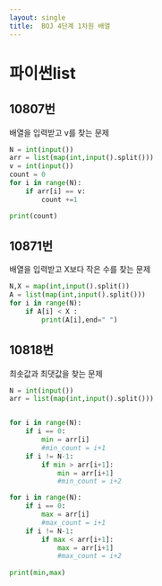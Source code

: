 ```yaml
---
layout: single
title:  BOJ 4단계 1차원 배열
---
```


# 파이썬list


## 10807번  
배열을 입력받고 v를 찾는 문제
```python
N = int(input())
arr = list(map(int,input().split()))
v = int(input())
count = 0
for i in range(N):
    if arr[i] == v:
        count +=1

print(count)

````

## 10871번  
배열을 입력받고 X보다 작은 수를 찾는 문제
```python
N,X = map(int,input().split())
A = list(map(int,input().split()))
for i in range(N):
    if A[i] < X :
        print(A[i],end=" ")
````

## 10818번  
최솟값과 최댓값을 찾는 문제
```python
N = int(input())
arr = list(map(int,input().split()))


for i in range(N):
    if i == 0:
        min = arr[i]
        #min_count = i+1
    if i != N-1:
        if min > arr[i+1]:
            min = arr[i+1]
            #min_count = i+2

for i in range(N):
    if i == 0:
        max = arr[i]
        #max_count = i+1
    if i != N-1:
        if max < arr[i+1]:
            max = arr[i+1]
            #max_count = i+2
    
print(min,max)
````
